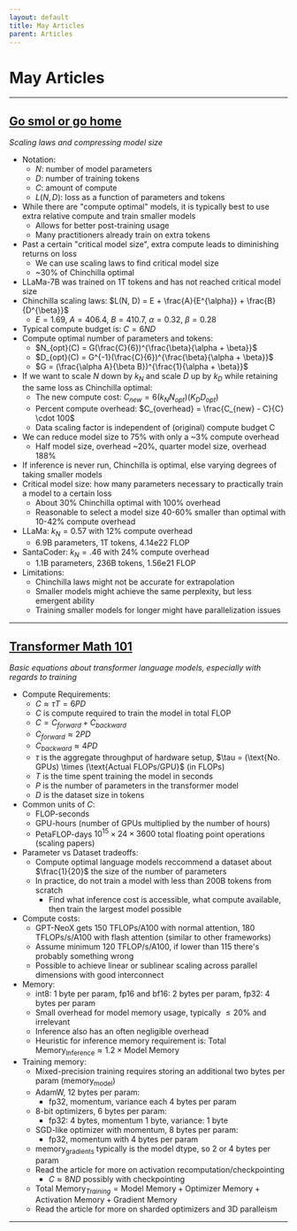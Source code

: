 ```yaml
---
layout: default
title: May Articles
parent: Articles
---
```


# May Articles

---

## [Go smol or go home](https://www.harmdevries.com/post/model-size-vs-compute-overhead/)

*Scaling laws and compressing model size*

- Notation:
    - $N$: number of model parameters
    - $D$: number of training tokens
    - $C$: amount of compute
    - $L(N, D)$: loss as a function of parameters and tokens
- While there are "compute optimal" models, it is typically best to use extra relative compute and train smaller models
    - Allows for better post-training usage
    - Many practitioners already train on extra tokens
- Past a certain "critical model size", extra compute leads to diminishing returns on loss
    - We can use scaling laws to find critical model size
    - ~30% of Chinchilla optimal
- LLaMa-7B was trained on 1T tokens and has not reached critical model size
- Chinchilla scaling laws: $L(N, D) = E + \frac{A}{E^{\alpha}} + \frac{B}{D^{\beta}}$
    - $E = 1.69$, $A = 406.4$, $B = 410.7$, $\alpha = 0.32$, $\beta = 0.28$
- Typical compute budget is: $C = 6ND$
- Compute optimal number of parameters and tokens:
    - $N_{opt}(C) = G(\frac{C}{6})^{\frac{\beta}{\alpha + \beta}}$
    - $D_{opt}(C) = G^{-1}(\frac{C}{6})^{\frac{\beta}{\alpha + \beta}}$
    - $G = (\frac{\alpha A}{\beta B})^{\frac{1}{\alpha + \beta}}$
- If we want to scale $N$ down by $k_N$ and scale $D$ up by $k_D$ while retaining the same loss as Chinchilla optimal:
    - The new compute cost: $C_{new} = 6(k_N N_{opt})(K_D D_{opt})$
    - Percent compute overhead: $C_{overhead} = \frac{C_{new} - C}{C} \cdot 100$
    - Data scaling factor is independent of (original) compute budget C
- We can reduce model size to 75% with only a ~3% compute overhead
    - Half model size, overhead ~20%, quarter model size, overhead 188%
- If inference is never run, Chinchilla is optimal, else varying degrees of taking smaller models
- Critical model size: how many parameters necessary to practically train a model to a certain loss
    - About 30% Chinchilla optimal with 100% overhead
    - Reasonable to select a model size 40-60% smaller than optimal with 10-42% compute overhead
- LLaMa: $k_N = 0.57$ with 12% compute overhead
    - 6.9B parameters, 1T tokens, 4.14e22 FLOP
- SantaCoder: $k_N = .46$ with 24% compute overhead
    - 1.1B parameters, 236B tokens, 1.56e21 FLOP
- Limitations:
    - Chinchilla laws might not be accurate for extrapolation
    - Smaller models might achieve the same perplexity, but less emergent ability
    - Training smaller models for longer might have parallelization issues

---

## [Transformer Math 101](https://blog.eleuther.ai/transformer-math/)

*Basic equations about transformer language models, especially with regards to training*

- Compute Requirements:
    - $C \approx \tau T = 6PD$
    - $C$ is compute required to train the model in total FLOP
    - $C = C_{forward} + C_{backward}$
    - $C_{forward} \approx 2PD$
    - $C_{backward} \approx 4PD$
    - $\tau$ is the aggregate throughput of hardware setup, $\tau = (\text{No. GPUs) \times (\text{Actual FLOPs/GPU}$ (in FLOPs)
    - $T$ is the time spent training the model in seconds
    - $P$ is the number of parameters in the transformer model
    - $D$ is the dataset size in tokens
- Common units of $C$:
    - FLOP-seconds
    - GPU-hours (number of GPUs multiplied by the number of hours)
    - PetaFLOP-days $10^{15} \times 24 \times 3600$ total floating point operations (scaling papers)
- Parameter vs Dataset tradeoffs:
    - Compute optimal language models reccommend a dataset about $\frac{1}{20}$ the size of the number of parameters
    - In practice, do not train a model with less than 200B tokens from scratch
        - Find what inference cost is accessible, what compute available, then train the largest model possible
- Compute costs:
    - GPT-NeoX gets 150 TFLOPs/A100 with normal attention, 180 TFLOPs/s/A100 with flash attention (similar to other frameworks)
    - Assume minimum 120 TFLOP/s/A100, if lower than 115 there's probably something wrong
    - Possible to achieve linear or sublinear scaling across parallel dimensions with good interconnect
- Memory:
    - int8: 1 byte per param, fp16 and bf16: 2 bytes per param, fp32: 4 bytes per param
    - Small overhead for model memory usage, typically $\leq 20\%$ and irrelevant
    - Inference also has an often negligible overhead
    - Heuristic for inference memory requirement is: $\text{Total Memory}_{\text{Inference}} \approx 1.2 \times \text{Model Memory}$
- Training memory:
    - Mixed-precision training requires storing an additional two bytes per param ($\text{memory}_{\text{model}}$)
    - AdamW, 12 bytes per param:
        - fp32, momentum, variance each 4 bytes per param
    - 8-bit optimizers, 6 bytes per param:
        - fp32: 4 bytes, momentum 1 byte, variance: 1 byte
    - SGD-like optimizer with momentum, 8 bytes per param:
        - fp32, momentum with 4 bytes per param
    - $\text{memory}_{\text{gradients}}$ typically is the model dtype, so 2 or 4 bytes per param
    - Read the article for more on activation recomputation/checkpointing
        - $C \approx 8ND$ possibly with checkpointing
    - $\text{Total Memory}_{Training} = \text{Model Memory} + \text{Optimizer Memory} + \text{Activation Memory} + \text{Gradient Memory}$
    - Read the article for more on sharded optimizers and 3D paralleism

---
